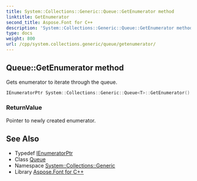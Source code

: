 ```yaml
---
title: System::Collections::Generic::Queue::GetEnumerator method
linktitle: GetEnumerator
second_title: Aspose.Font for C++
description: 'System::Collections::Generic::Queue::GetEnumerator method. Gets enumerator to iterate through the queue in C++.'
type: docs
weight: 800
url: /cpp/system.collections.generic/queue/getenumerator/
---
```

## Queue::GetEnumerator method


Gets enumerator to iterate through the queue.

```cpp
IEnumeratorPtr System::Collections::Generic::Queue<T>::GetEnumerator() override
```


### ReturnValue

Pointer to newly created enumerator.

## See Also

* Typedef [IEnumeratorPtr](../ienumeratorptr/)
* Class [Queue](../)
* Namespace [System::Collections::Generic](../../)
* Library [Aspose.Font for C++](../../../)
